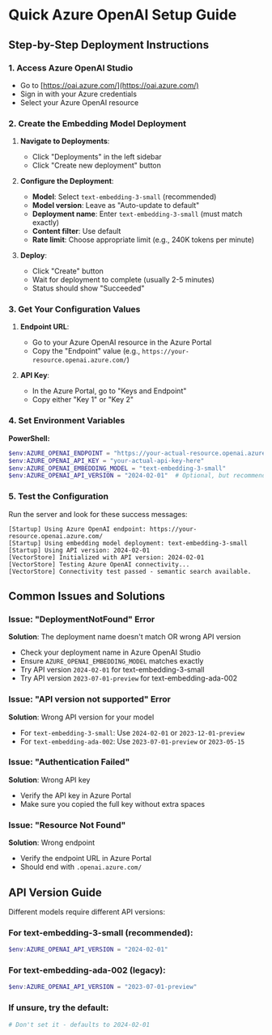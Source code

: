 # Quick Azure OpenAI Setup Guide

## Step-by-Step Deployment Instructions

### 1. Access Azure OpenAI Studio
- Go to [https://oai.azure.com/](https://oai.azure.com/)
- Sign in with your Azure credentials
- Select your Azure OpenAI resource

### 2. Create the Embedding Model Deployment

1. **Navigate to Deployments**:
   - Click "Deployments" in the left sidebar
   - Click "Create new deployment" button

2. **Configure the Deployment**:
   - **Model**: Select `text-embedding-3-small` (recommended)
   - **Model version**: Leave as "Auto-update to default"
   - **Deployment name**: Enter `text-embedding-3-small` (must match exactly)
   - **Content filter**: Use default
   - **Rate limit**: Choose appropriate limit (e.g., 240K tokens per minute)

3. **Deploy**:
   - Click "Create" button
   - Wait for deployment to complete (usually 2-5 minutes)
   - Status should show "Succeeded"

### 3. Get Your Configuration Values

1. **Endpoint URL**:
   - Go to your Azure OpenAI resource in the Azure Portal
   - Copy the "Endpoint" value (e.g., `https://your-resource.openai.azure.com/`)

2. **API Key**:
   - In the Azure Portal, go to "Keys and Endpoint"
   - Copy either "Key 1" or "Key 2"

### 4. Set Environment Variables

**PowerShell:**
```powershell
$env:AZURE_OPENAI_ENDPOINT = "https://your-actual-resource.openai.azure.com/"
$env:AZURE_OPENAI_API_KEY = "your-actual-api-key-here"
$env:AZURE_OPENAI_EMBEDDING_MODEL = "text-embedding-3-small"
$env:AZURE_OPENAI_API_VERSION = "2024-02-01"  # Optional, but recommended
```

### 5. Test the Configuration

Run the server and look for these success messages:
```
[Startup] Using Azure OpenAI endpoint: https://your-resource.openai.azure.com/
[Startup] Using embedding model deployment: text-embedding-3-small
[Startup] Using API version: 2024-02-01
[VectorStore] Initialized with API version: 2024-02-01
[VectorStore] Testing Azure OpenAI connectivity...
[VectorStore] Connectivity test passed - semantic search available.
```

## Common Issues and Solutions

### Issue: "DeploymentNotFound" Error
**Solution**: The deployment name doesn't match OR wrong API version
- Check your deployment name in Azure OpenAI Studio
- Ensure `AZURE_OPENAI_EMBEDDING_MODEL` matches exactly
- Try API version `2024-02-01` for text-embedding-3-small
- Try API version `2023-07-01-preview` for text-embedding-ada-002

### Issue: "API version not supported" Error
**Solution**: Wrong API version for your model
- For `text-embedding-3-small`: Use `2024-02-01` or `2023-12-01-preview`
- For `text-embedding-ada-002`: Use `2023-07-01-preview` or `2023-05-15`

### Issue: "Authentication Failed"
**Solution**: Wrong API key
- Verify the API key in Azure Portal
- Make sure you copied the full key without extra spaces

### Issue: "Resource Not Found"
**Solution**: Wrong endpoint
- Verify the endpoint URL in Azure Portal
- Should end with `.openai.azure.com/`

## API Version Guide

Different models require different API versions:

### For text-embedding-3-small (recommended):
```powershell
$env:AZURE_OPENAI_API_VERSION = "2024-02-01"
```

### For text-embedding-ada-002 (legacy):
```powershell
$env:AZURE_OPENAI_API_VERSION = "2023-07-01-preview"
```

### If unsure, try the default:
```powershell
# Don't set it - defaults to 2024-02-01